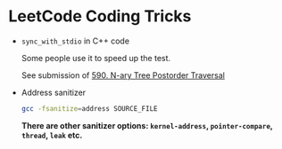 # LeetCode Coding Tricks

- `sync_with_stdio` in C++ code

  Some people use it to speed up the test.

  See submission of [590. N-ary Tree Postorder Traversal](https://leetcode.com/problems/n-ary-tree-postorder-traversal/)

- Address sanitizer

  ```bash
  gcc -fsanitize=address SOURCE_FILE
  ```

  **There are other sanitizer options: `kernel-address`, `pointer-compare`, `thread`, `leak` etc.**
